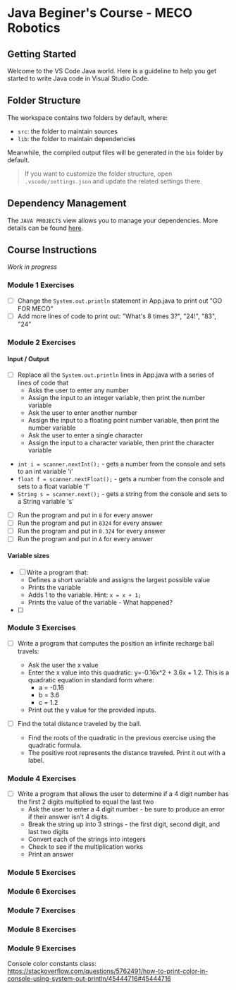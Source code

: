 # Java Beginer's Course - MECO Robotics

## Getting Started

Welcome to the VS Code Java world. Here is a guideline to help you get started to write Java code in Visual Studio Code.

## Folder Structure

The workspace contains two folders by default, where:

- `src`: the folder to maintain sources
- `lib`: the folder to maintain dependencies

Meanwhile, the compiled output files will be generated in the `bin` folder by default.

> If you want to customize the folder structure, open `.vscode/settings.json` and update the related settings there.

## Dependency Management

The `JAVA PROJECTS` view allows you to manage your dependencies. More details can be found [here](https://github.com/microsoft/vscode-java-dependency#manage-dependencies).

## Course Instructions

*Work in progress*

### Module 1 Exercises

- [ ] Change the `System.out.println` statement in App.java to print out "GO FOR MECO"
- [ ] Add more lines of code to print out: "What's 8 times 3?",  "24!", "83", "24"

### Module 2 Exercises

#### Input / Output
- [ ] Replace all the `System.out.println` lines in App.java with a series of lines of code that
    * Asks the user to enter any number
    * Assign the input to an integer variable, then print the number variable
    * Ask the user to enter another number
    * Assign the input to a floating point number variable, then print the number variable
    * Ask the user to enter a single character
    * Assign the input to a character variable, then print the character variable

 * `int i = scanner.nextInt();` - gets a number from the console and sets to an int variable 'i'
 * `float f = scanner.nextFloat();` - gets a number from the console and sets to a float variable 'f'
 * `String s = scanner.next();` - gets a string from the console and sets to a String variable 's'

- [ ] Run the program and put in `8` for every answer
- [ ] Run the program and put in `8324` for every answer
- [ ] Run the program and put in `8.324` for every answer
- [ ] Run the program and put in `A` for every answer

#### Variable sizes
- [ ] Write a program that:
   * Defines a short variable and assigns the largest possible value
   * Prints the variable
   * Adds 1 to the variable.  Hint: `x = x + 1;`
   * Prints the value of the variable - What happened?
- [ ]  

### Module 3 Exercises

- [ ] Write a program that computes the position an infinite recharge ball travels:
    * Ask the user the x value 
    * Enter the x value into this quadratic:  y=-0.16x^2 + 3.6x + 1.2. This is a quadratic equation in standard form where:
      * a = -0.16
      * b = 3.6
      * c = 1.2
    * Print out the y value for the provided inputs.

- [ ] Find the total distance traveled by the ball.
    * Find the roots of the quadratic in the previous exercise using the quadratic formula.
    * The positive root represents the distance traveled. Print it out with a label.

### Module 4 Exercises

- [ ] Write a program that allows the user to determine if a 4 digit number has the first 2 digits multiplied to equal the last two
    * Ask the user to enter a 4 digit number - be sure to produce an error if their answer isn't 4 digits.
    * Break the string up into 3 strings - the first digit, second digit, and last two digits
    * Convert each of the strings into integers 
    * Check to see if the multiplication works
    * Print an answer

### Module 5 Exercises

### Module 6 Exercises

### Module 7 Exercises

### Module 8 Exercises

### Module 9 Exercises


Console color constants class:
https://stackoverflow.com/questions/5762491/how-to-print-color-in-console-using-system-out-println/45444716#45444716
